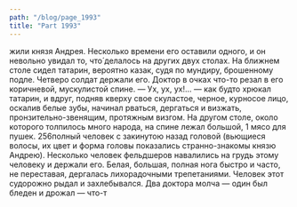 ```yaml
---
path: "/blog/page_1993"
title: "Part 1993"
---
```


жили князя Андрея. Несколько времени его оставили одного, и он невольно увидал то, что́ делалось на других двух столах. На ближнем столе сидел татарин, вероятно казак, судя по мундиру, брошенному подле. Четверо солдат держали его. Доктор в очках что-то резал в его коричневой, мускулистой спине.
— Ух, ух, ух!... — как будто хрюкал татарин, и вдруг, подняв кверху свое скуластое, черное, курносое лицо, оскалив белые зубы, начинал рваться, дергаться и визжать, пронзительно-звенящим, протяжным визгом. На другом столе, около которого толпилось много народа, на спине лежал большой, 1 мясо для пушек.
256полный человек с закинутою назад головой (вьющиеся волосы, их цвет и форма головы показались странно-знакомы князю Андрею). Несколько человек фельдшеров навалились на грудь этому человеку и держали его. Белая, большая, полная нога быстро и часто, не переставая, дергалась лихорадочными трепетаниями. Человек этот судорожно рыдал и захлебывался. Два доктора молча — один был бледен и дрожал — что-т
